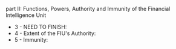 part II: Functions, Powers, Authority and Immunity of the Financial Intelligence Unit

<ul>
			<li>3 - NEED TO FINISH: <ul>
			</ul></li>			<li>4 - Extent of the FIU&#39;s Authority: <ul>
			</ul></li>			<li>5 - Immunity: <ul>
			</ul></li></ul>
